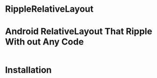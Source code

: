 # RippleRelativeLayout
<h1>Android RelativeLayout That Ripple With out Any Code</h1>
<img>
<h1>Installation</h1>

